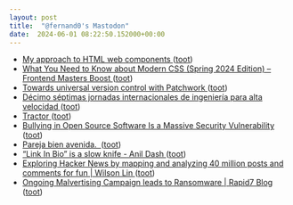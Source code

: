 ```yaml
---
layout: post
title:  "@fernand0's Mastodon"
date:  2024-06-01 08:22:50.152000+00:00
---
```

*  [My approach to HTML web components ](https://adactio.com/journal/2107) ([toot](https://mastodon.social/@fernand0/112540396430987963))
*  [What You Need to Know about Modern CSS (Spring 2024 Edition) – Frontend Masters Boost ](https://frontendmasters.com/blog/what-you-need-to-know-about-modern-css-spring-2024-edition) ([toot](https://mastodon.social/@fernand0/112540110287218310))
*  [Towards universal version control with Patchwork ](https://buttondown.email/geoffreylitt/archive/towards-universal-version-control-with-patchwork) ([toot](https://mastodon.social/@fernand0/112538717106989461))
*  [Décimo séptimas jornadas internacionales de ingeniería para alta velocidad ](https://www.vialibre-ffe.com/noticias.asp?not=4196) ([toot](https://mastodon.social/@fernand0/112536942254144213))
*  [Tractor ](https://www.flickr.com/photos/fernand0/53714405282) ([toot](https://mastodon.social/@fernand0/112536784659211253))
*  [Bullying in Open Source Software Is a Massive Security Vulnerability ](https://www.404media.co/xz-backdoor-bullying-in-open-source-software-is-a-massive-security-vulnerability) ([toot](https://mastodon.social/@fernand0/112536701217532767))
*  [Pareja bien avenida.  ](https://avecesunafoto.wordpress.com/2024/05/31/pareja-bien-avenida) ([toot](https://mastodon.social/@fernand0/112536485952396039))
*  [“Link In Bio” is a slow knife - Anil Dash ](https://www.anildash.com//2019/12/10/link-in-bio-is-how-they-tried-to-kill-the-web) ([toot](https://mastodon.social/@fernand0/112536408280122593))
*  [Exploring Hacker News by mapping and analyzing 40 million posts and comments for fun \| Wilson Lin ](https://blog.wilsonl.in/hackerverse) ([toot](https://mastodon.social/@fernand0/112536109313061045))
*  [Ongoing Malvertising Campaign leads to Ransomware \| Rapid7 Blog ](https://www.rapid7.com/blog/post/2024/05/13/ongoing-malvertising-campaign-leads-to-ransomware) ([toot](https://mastodon.social/@fernand0/112536002831031248))
